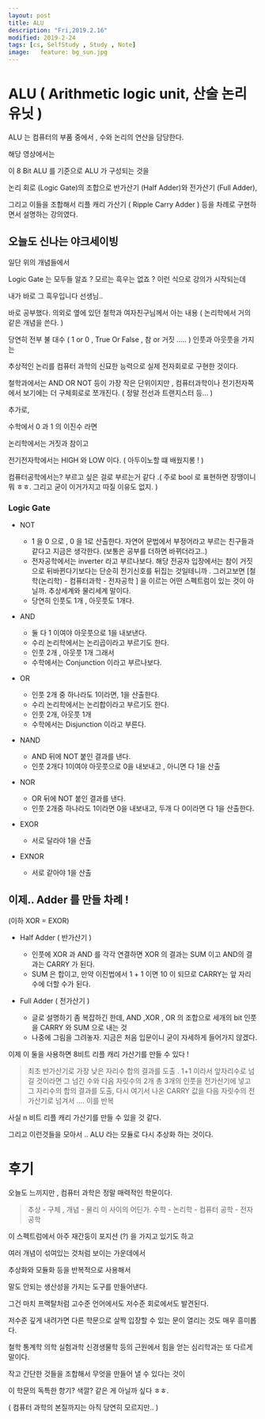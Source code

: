 ```yaml
---
layout: post
title: ALU
description: "Fri,2019.2.16"
modified: 2019-2-24
tags: [cs, SelfStudy , Study , Note]
image:   feature: bg_sun.jpg
---
```


# ALU ( Arithmetic logic unit, 산술 논리 유닛 )

ALU 는 컴퓨터의 부품 중에서 , 수와 논리의 연산을 담당한다. 

해당 영상에서는 

이 8 Bit ALU 를 기준으로 ALU 가 구성되는 것을 

논리 회로 (Logic Gate)의 조합으로 반가산기 (Half Adder)와 전가산기 (Full Adder), 

그리고 이들을 조합해서 리플 캐리 가산기 ( Ripple Carry Adder ) 등을 차례로 구현하면서 설명하는 강의였다. 

## 오늘도 신나는 야크세이빙 

일단 위의 개념들에서 

Logic Gate 는 모두들 알죠 ? 모르는 흑우는 없죠 ? 이런 식으로 강의가 시작되는데 

내가 바로 그 흑우입니다 선생님.. 

바로 공부했다. 의외로 옆에 있던 철학과 여자친구님께서 아는 내용 ( 논리학에서 거의 같은 개념을 쓴다. )

당연히 전부 불 대수 ( 1 or 0 , True Or False , 참 or 거짓 ..... ) 인풋과 아웃풋을 가지는

추상적인 논리를 컴퓨터 과학의 신묘한 능력으로 실제 전자회로로 구현한 것이다. 

철학과에서는 AND OR NOT 등이 가장 작은 단위이지만 , 컴퓨터과학이나 전기전자쪽에서 보기에는 더 구체회로로 쪼개진다. ( 정말 전선과 트랜지스터 등... )

추가로, 

수학에서 0 과 1 의 이진수 라면

논리학에서는 거짓과 참이고

전기전자학에서는 HIGH 와 LOW 이다. ( 아두이노할 떄 배웠지롱 ! )

컴퓨터공학에서는? 부르고 싶은 걸로 부르는거 같다 .( 주로 bool 로 표현하면 장땡이니 뭐 ㅎㅎ. 그리고 굳이 이거가지고 따질 이유도 없지. )

### Logic Gate

- NOT
  -  1 을 0 으로 , 0 을 1로 산출한다. 자연어 문법에서 부정어라고 부르는 친구들과 같다고 지금은 생각한다. (보통은 공부를 더하면 바뀌더라고..)
  -  전자공학에서는 inverter 라고 부르나보다. 해당 전공자 입장에서는 참이 거짓으로 뒤바뀐다기보다는 단순히 전기신호를 뒤집는 것일테니까 . 그러고보면 [철학(논리학) - 컴퓨터과학 - 전자공학 ] 을 이르는 어떤 스펙트럼이 있는 것이 아닐까. 추상세계와 물리세계 말이다. 
  - 당연히 인풋도 1개 , 아웃풋도 1개다. 

- AND 
  - 둘 다 1 이여야 아웃풋으로 1을 내보낸다. 
  - 수리 논리학에서는 논리곱이라고 부르기도 한다.  
  - 인풋 2개 , 아웃풋 1개  그래서 
  - 수학에서는 Conjunction 이라고 부르나보다. 

- OR
  - 인풋 2개 중 하나라도 1이라면, 1을 산출한다.
  - 수리 논리학에서는 논리합이라고 부르기도 한다. 
  - 인풋 2개, 아웃풋 1개 
  - 수학에서는 Disjunction 이라고 부른다. 

- NAND
  - AND 뒤에 NOT 붙인 결과를 낸다. 
  - 인풋 2개다 1이여야 아웃풋으로 0을 내보내고 , 아니면 다 1을 산출 

- NOR 
  - OR 뒤에 NOT 붙인 결과를 낸다. 
  - 인풋 2개중 하나라도 1이라면  0을 내보내고, 두개 다 0이라면 다 1을 산출한다. 

- EXOR 
  - 서로 달라야 1을 산출 

- EXNOR
  - 서로 같아야 1을 산출 

## 이제..  Adder  를 만들 차례 !

(이하 XOR = EXOR)
- Half Adder ( 반가산기 )
  - 인풋에 XOR 과 AND 를 각각 연결하면 XOR 의 결과는 SUM 이고 AND의 결과는 CARRY 가 된다.
  - SUM 은 합이고, 만약 이진법에서  1 + 1 이면 10 이 되므로 CARRY는 앞 자리수에 더할 수가 된다. 

- Full Adder ( 전가산기 )
  - 글로 설명하기 좀 복잡하긴 한데, AND ,XOR , OR 의 조합으로 세개의 bit 인풋을 CARRY 와 SUM 으로 내는 것
  - 나중에 그림을 그려놓자. 지금은 처음 입문이니 굳이 자세하게 들어가지 않겠다. 

이제 이 둘을 사용하면 8비트 리플 캐리 가산기를 만들 수 있다 !

> 최초 반가산기로 가장 낮은 자리수 합의 결과를 도출 . 1+1 이라서 앞자리수로 넘길 것이라면 그 넘긴 수와 다음 자릿수의 2개 총 3개의 인풋을 전가산기에 넣고  그 자리수의 합의 결과를 도출, 다시 여기서 나온 CARRY 값을 다음 자릿수의 전가산기로 넘겨서 .... 이를 반복

사실 n 비트 리플 캐리 가산기를 만들 수 있을 것 같다.

그리고 이런것들을 모아서 .. ALU 라는 모듈로 다시 추상화 하는 것이다.



# 후기

오늘도 느끼지만 , 컴퓨터 과학은 정말 매력적인 학문이다. 

> 추상 - 구체 , 개념 - 물리 이 사이의 어딘가. 
> 수학 - 논리학 - 컴퓨터 공학 - 전자공학 

이 스펙트럼에서 아주 재간둥이 포지션 (?) 을 가지고 있기도 하고 

여러 개념이 섞여있는 것처럼 보이는 가운데에서 

추상화와 모듈화 등을 반복적으로 사용해서 

말도 안되는 생산성을 가지는 도구를 만들어낸다.

그건 마치 프랙탈처럼 고수준 언어에서도 저수준 회로에서도 발견된다. 

저수준 깊게 내려가면 다른 학문으로 살짝 입장할 수 있는 문이 열리는 것도 매우 흥미롭다. 

철학 통계학 의학 실험과학 신경생물학 등의 근원에서 힘을 얻는 심리학과는 또 다르게 말이다. 

작고 간단한 것들을 조합해서 무엇을 만들어 낼 수 있다는 것이

이 학문의 독특한 향기? 색깔? 같은 게  아닐까 싶다 ㅎㅎ.

( 컴퓨터 과학의 본질까지는 아직 당연히 모르지만.. )



